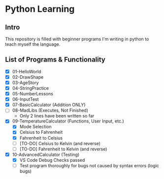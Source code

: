 # Python Learning

## Intro

This repository is filled with beginner programs I'm writing in python to teach myself the language. 

## List of Programs & Functionality

 - [x] 01-HelloWorld
 - [x] 02-DrawShape
 - [x] 03-AgeStory
 - [x] 04-StringPractice
 - [x] 05-NumberLessons
 - [x] 06-InputTest
 - [x] 07-BasicCalculator (Addition ONLY)
 - [ ] 08-MadLibs (Executes, Not Finished)
	 - Only 2 lines have been written so far
 - [x] 09-TemperatureCalculator (Functions, User Input, etc.)
	 - [x] Mode Selection
	 - [x] Celsius to Fahrenheit
	 - [x] Fahrenheit to Celsius
	 - [ ] [TO-DO] Celsius to Kelvin (and reverse)
	 - [ ] [TO-DO] Fahrenheit to Kelvin (and reverse)
 - [x] 10-AdvancedCalculator (Testing)
	 - [x] VS Code Debug Checks passed
	 - [ ] Test program thoroughly for bugs not caused by syntax errors (logic bugs)